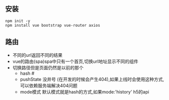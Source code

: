 ## 安装
```
npm init -y
npm install vue bootstrap vue-router axios
```

## 路由
- 不同的url返回不同的结果
- vue的路由(spa)spa中只有一个首页,切换url地址显示不同的组件
- 切换路径但是页面仍然是以前的那个
    - hash #
    - pushState 没井号 (在开发的时候会产生404),如果上线时会使用这种方式,可以依赖服务端解决404问题
    - mode模式 默认模式就是hash的方式,如果mode:'history' h5的api